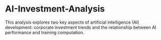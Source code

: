# AI-Investment-Analysis
This analysis explores two key aspects of artificial intelligence (AI) development: corporate investment trends and the relationship between AI performance and training computation.
